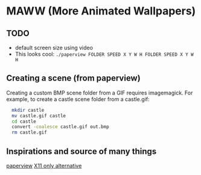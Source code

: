 # MAWW (More Animated Wallpapers)

## TODO

- default screen size using video
- This looks cool: `./paperview FOLDER SPEED X Y W H FOLDER SPEED X Y W H`

## Creating a scene (from paperview)

Creating a custom BMP scene folder from a GIF requires imagemagick.
For example, to create a castle scene folder from a castle.gif:

```bash
  mkdir castle
  mv castle.gif castle
  cd castle
  convert -coalesce castle.gif out.bmp
  rm castle.gif
```

## Inspirations and source of many things

[paperview](https://github.com/glouw/paperview)
[X11 only alternative](https://gist.github.com/AlecsFerra/ef1cc008990319f3b676eb2d8aa89903)
